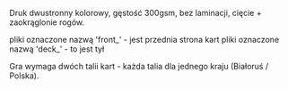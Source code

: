 Druk dwustronny kolorowy, gęstość 300gsm, bez laminacji, cięcie + zaokrąglonie rogów.

pliki oznaczone nazwą 'front_' - jest przednia strona kart
pliki oznaczone nazwą 'deck_' - to jest tył

Gra wymaga dwóch talii kart - każda talia dla jednego kraju (Białoruś / Polska).

